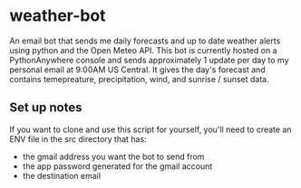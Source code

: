 # weather-bot
An email bot that sends me daily forecasts and up to date weather alerts using python and the Open Meteo API.
This bot is currently hosted on a PythonAnywhere console and sends approximately 1 update per day to my personal email at 9:00AM US Central.
It gives the day's forecast and contains temepreature, precipitation, wind, and sunrise / sunset data. 

## Set up notes
If you want to clone and use this script for yourself, you'll need to create an ENV file in the src directory that has:
- the gmail address you want the bot to send from
- the app password generated for the gmail account
- the destination email
